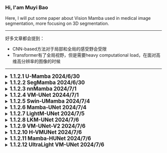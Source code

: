 ### Hi, I'am Muyi Bao

Here, I will put some paper about Vision Mamba used in medical image segmentation, more focusing on 3D segmentation.

---

好多文章都会提到：
- CNN-based方法对于局部和全局的感受野会受限
- Transformer有了全局视野，但是需要heavy computational load，在面对高维高分辨率的图像的时候

---

<details>        <!-------------------------------------------------------------------   1.1.2.1  U-Mamba   ---------------------------------------------------------------------------->
   <summary>
   <b style="font-size: larger;">1.1.2.1 U-Mamba 2024/6/30 </b>         
   </summary>   
    
   The Paper: [U-Mamba: Enhancing Long-range Dependency for Biomedical Image Segmentation](https://arxiv.org/pdf/2401.04722)

贡献：

- 整体架构使用的是U-Net的架构，应该是作为第一篇基于Mamba的U-net的分割模型，手快就是好
- 使用了nnUnet的架构，可以自动适应数据集
- Mamba block稍微改动了一下，如图Fig.1里面的样子
    - x = x + LeakyRelu(Conv(x))    [B,C,H,W,D] 
    - x = LayerNorm(Flatten(x))     [B,L,C], L = C * H * W
    - x = SiLU(linear(x)) * SSM(SiLU(1D Conv(Linear(x))))    [B,L,C]
    - x = Linear(x)    [B,L,C]
    - x = Reshape(x)    [B,C,H,W,D]
- decodder是CNN-based的
  

<img src="https://github.com/BaoBao0926/Paper_reading/blob/main/Image/1.Mamba/1.1%20VisionMamba/1.1.2%20Segmentation%20in%20medical%20image/U-Mamba.png" alt="Model" style="width: 600px; height: auto;"/>

使用的数据集：

    - MICCAI 2022 FLARE Challenge
    - MICCAI 2022 AMOS Challenge
    - MICCAI 2017 EndoVis Challenge
    - NuerIPS 2022 Cell Segmentation Challenge

   <br />

</details>

<details>    <!---------------------------------------------------------------------------------    1.1.2.2 SegMamba  --------------------------------------------------------- -->
   <summary>
   <b style="font-size: larger;">1.1.2.2 SegMamba 2024/6/30 </b>       
   </summary>   
    
   The Paper: [SegMamba: Long-range Sequential Modeling Mamba For 3D Medical Image Segmentation](https://arxiv.org/pdf/2401.13560)

贡献：

- 整体架构使用的是U-Net的架构
- 第一层是Stem Convolutional Network, kernal size of 7 * 7 * 7, padding of 3 * 3 * 3 and stride of 2 * 2 * 2。在文章第一段提到，有一些工作为了提取large range information form 高分辨率3D图像，在一开始就会使用特别大的卷积核来促进感受野
- Mamba block改成了TSMamba Block，如图Fig.2里面的样子，里面涉及了一些模块
    - input x is [C,D,H,W]
    - x = GSC(x) = x + Conv3d_333(Conv3d_333(x) * Conv3d_111(X)), 每一个卷积都代表着 Norm->Conv3D->Nonlinear
       - 这个GSC(gated spatial convolution)，门控空间卷积模块，理论上可以增强在ToM之前空间维度上的特征表示
    - x = x + LayerNorm(ToM(x))
        - ToM(x)为Mamba模块，其中有三个方向，如Fig.3b所示，forward，reverse和inter-wise，这个inter-wise代表的是竖着的
        - ToM(x) = Mamba(x_forward) + Mamba(x_reverse) + Mamba(z_inter-slice)
    - x = x + MLP(LayerNorm(x))
- decoder是CNN-based的
  

<img src="https://github.com/BaoBao0926/Paper_reading/blob/main/Image/1.Mamba/1.1%20VisionMamba/1.1.2%20Segmentation%20in%20medical%20image/SegMamba.png" alt="Model" style="width: 800px; height: auto;"/>

使用的数据集：

    - CRC-500: 文章自己提出的
    - BraTS2023 Dataset
    - AIIB2023 Dataset

   <br />

</details>


<details>    <!---------------------------------------------------------------------------------    1.1.2.3 nnMamba  --------------------------------------------------------- -->
   <summary>
   <b style="font-size: larger;">1.1.2.3 nnMamba 2024/7/1 </b>       
   </summary>   
    
   The Paper: [nnMamba: 3D Biomedical Image Segmentation, Classification and Landmark Detection with State Space Model](https://arxiv.org/pdf/2402.03526)

贡献：

- 这篇文章其实也算是一个通用骨架了，但是没有非常通用，对面classification和dense prediction的时候会有对应的修改
- 整体架构使用的是U-Net的架构
- Segmentation and Landmark Detection架构
   - StemConv->ResMamba->ResMamba->ResMamba->Double Conv->Double Conv->Double Conv
      - StemConv应该是大卷积核
      - Res-Mamba是 x = x + Relu(BN(Conv3 * 3 * 3(Relu(BN(Conv3 * 3 * 3(x)))))) + miccai(x)
      - miccai是这篇文章提出来的一个模块，实际上分为两个部分，MIC和CAI
         - MIC，Mamba in Convolution，这个模块通过Network-In-Network而启发的
            - 让ConvMIC(x) = Relu(BN(Conv1 * 1 * 1(x)))
            - x = ConvMIC(ConvMIC(x) + CAI(ConvMIC(x)))
         - CAI, Channel and Spatial with Siamese Input, 这个是被用于MIC里面的一个模块
            - 如图Fig.2e所示，就是一个四通道的SSM，有flip channel，flip length，flip channel&length和original
- Classification的架构：
   - 整体如Fig.2b所示，应该是每一个ResBlock的输出一起经过一个Average pooling, 然后得到的经过一个MICCAI，一个MLP，通过MLP进行预测 

  

<img src="https://github.com/BaoBao0926/Paper_reading/blob/main/Image/1.Mamba/1.1%20VisionMamba/1.1.2%20Segmentation%20in%20medical%20image/nnMamba.png" alt="Model" style="width: 800px; height: auto;"/>

   <br />

</details>


<details>    <!---------------------------------------------------------------------------------    1.1.2.4 VM-UNet  --------------------------------------------------------- -->
   <summary>
   <b style="font-size: larger;">1.1.2.4 VM-UNet 20244/7/1 </b>       
   </summary>   
    
   The Paper: [VM-Unet: Vision Mamba UNet for Medical Image Segmentation](https://arxiv.org/pdf/2402.03526)

贡献：

- 整体架构使用的是U-Net的架构,并且这是第一篇只采用的是纯SSM的结构，也就是decoder里面没有任何的卷积层，patch embeding用的4 * 4的patch size
- 这篇文章叫自己Vision Mamba，但实际上使用的是VMamba厘米那的模块VSS block，进行了一定的修改，如Fig.1
   - SSM采用的是VMamba里面的四个扫描方向，forward，reverse和竖着的forward和reverse
- 似乎对着Loss function进行了一定的探究在section3.3，但是好像不是很关键

<img src="https://github.com/BaoBao0926/Paper_reading/blob/main/Image/1.Mamba/1.1%20VisionMamba/1.1.2%20Segmentation%20in%20medical%20image/VM-Unet.png" alt="Model" style="width: 800px; height: auto;"/>

   <br />

</details>




<details>     <!---------------------------------------------------   1.1.2.5 Swin-UMamba   ---------------------------------------------------------------------->
   <summary>
   <b style="font-size: larger;">1.1.2.5 Swin-UMamba 2024/7/4 </b>         
   </summary>   
    
   The Paper, published in 2024.2.5: [Swin-UMamba: Mamba-based UNet with ImageNet-based pretraining](https://arxiv.org/pdf/2402.03302)

贡献：

- 整体架构使用的是U-Net的架构，想要模仿Swim-Transformer的做法(但是这里存在一些问题，我在下面提到了)
- encoder部分使用的是VMamba的VSS block，decoder使用了mamba-based和CNN-based两者
   - mamba-based decoder的计算量和参数量要明显少于CNN-based decoder。在面对AbdomenMRI数据集的时候:
      - parameter数量从CNN的60M降到了28M
      - FLOPs从69G降到了18.9G
   - 性能表现依赖于数据集
      - AbdomeMRT数据集，mamba-based decoder会更好
      - Endoscopy数据集和Microscopy数据集，CNN-based decoder会更好， 
- 使用了deep supervision的策略，[paper: Deeply-Supervised Nets](https://proceedings.mlr.press/v38/lee15a.pdf) 和可参考的[CSDN blog](https://blog.csdn.net/qq_40507857/article/details/121025445?ops_request_misc=&request_id=&biz_id=102&utm_term=deep-supervised%20net&utm_medium=distribute.pc_search_result.none-task-blog-2~all~sobaiduweb~default-0-121025445.142^v100^pc_search_result_base4&spm=1018.2226.3001.4187)。其实也就是在decoder的一些(该文章是3个)隐藏层中进行最终任务的分割，造成一些损失，从而加速训练
- 这篇文章称自己为第一篇探究了mamba-based model的关于预训练的性能提升。似乎是在之前的一些文章(CNN-based和Transformer-based)使用大分类数据集进行与训练可以提升性能，但是mamba-based model大多数还是从头开始训练(我猜也有训练变快了的原因),所以这篇文章探究了现在ImageNet上进行预训练，然后在进行分割任务。
   - ImageNet-based pretraining可以提升很多的性能，比如面对AbdomenMRI Dataset的时候，可以提升7%的性能

对于Swin这个点，我有一些想法。这篇文章其实想要模仿的是Swim-Transformer的结构，包括VM-UNet其实也有一点想要模仿的意思。但是对于Swin而言，我认为最重要的有两点：

- 第一点是Swin的w window，也就是我们要在一个widow里面进行自注意力，如果要用到mamba里面，那我们应该要对一个widow里面的patch进行ssm操作才对。才更加符合window这个概念，但是按照Swin-Transformer里面的参数，一个window有7 * 7个patch，49个patch对于Mamba来说可能有一点太短了(有可能，我也不确定，毕竟mamba号称可以处理百万序列）
- 第二个点是Swin的s shift，也就是为了量window之间有信息交互，所以要进行shift，那么这篇文章也就没有对这个进行处理
- 所以事实上，这篇文章只是模仿了Swin-Transoformer的patch merging而已，我认为没有使用到Swin里面的最核心的观念S和W。

<img src="https://github.com/BaoBao0926/Paper_reading/blob/main/Image/1.Mamba/1.1%20VisionMamba/1.1.2%20Segmentation%20in%20medical%20image/Swin-UMamba.png" alt="Model" style="width: 600px; height: auto;"/>

使用的数据集：

    - AdbomenMRI, MICCAI 2022 AMOS Challenge
    - Endoscopy, MICCAI 2017 EndoVis Challenge
    - Microscopy, NuerIPS 2022 Cell Segmentation Challenge

   <br />

</details>


<details>     <!---------------------------------------------------   1.1.2.6 Mamba-UNet   ---------------------------------------------------------------------->
   <summary>
   <b style="font-size: larger;">1.1.2.6 Mamba-UNet 2024/7/4 </b>         
   </summary>   
    
   The Paper, published in 2024.2.7: [Mamba-UNet: UNet-Like Pure Visual Mamba for Medical Image Segmentation](https://arxiv.org/pdf/2402.05079)

没有什么创新，没有太多价值

贡献：

- 整体架构使用的是U-Net的架构,下采样用的patch merging，纯Mamba block，没有用到卷积
- encoder和decoder都使用的是VMamba的VSS block
- 和前面文章比起来，这篇工作没有太多创新，就是把VMamba拿过来直接用，前面的文章好歹还会改一点mamba block之列的
  

<img src="https://github.com/BaoBao0926/Paper_reading/blob/main/Image/1.Mamba/1.1%20VisionMamba/1.1.2%20Segmentation%20in%20medical%20image/Mamba-UNet.png" alt="Model" style="width: 600px; height: auto;"/>

使用的数据集：

    - ACDC MRI cardica segmentation dataset, Automated Cardiac Diagnosis Challenge
    
    - Synpse multi-organ segmentation Challenge, MICCAI 2015 Multi-Atlas Abdomen Labeling Challenge
    

   <br />

</details>



<details>     <!---------------------------------------------------   1.1.2.7 LightM-UNet   ---------------------------------------------------------------------->
   <summary>
   <b style="font-size: larger;">1.1.2.7 LightM-UNet 2024/7/5 </b>         
   </summary>   
    
   The Paper, published in 2024.3.8: [LightM-UNet: Mamba Assists in Lightweight UNet for Medical Image Segmentation](https://arxiv.org/pdf/2403.05246)

贡献：

- 这篇文章相当于第一篇进行Mamba-based分割任务的参数优化的文章，压缩的相当狠，从U-Mamba的173M压缩到了1.87M，并且性能还有一点提升
- 整体架构使用的是U-Net的架构,下采样用的Max Pooling，纯Mamba block(有一点 点积DWConv)，为了节约参数，decoder部分没有正儿八经的模块，只用了一个点积而已
  - Encoder部分：DWConv->Encoder Block->Encoder Block->Encoder Block->Bottleneck Block
     - Encoder Block: 对于第l个encoder，先经过l个RVM Layer，最后一个RVM Layer会增加channel数量，然后经过一个max-pooling，降低resolution
     - RVM Layer(x) = Projection(LayerNorm(Scale*x + VSS(LayerNorm(x))))
     - VSS为Vision Mamb的block，forward和backword的那个
  - Decoder部分，很多个Decoder Block堆叠，每一个Block都是固定的
     - Decoder(x) = Interpolation(relu(Scale*x + DWConv(x))), Interpolation为bilinear interpolation， x为上一层的输出和残差连接的输出之和

想法：

考虑到前面的Swin-UMamba里面提到的，使用Mamba作为decoder可以减少大量的参数而言，如果直接把decoder的复杂卷积全部抛弃，事实上确实有希望让参数变的非常少非常少，并且把下采样换成了maxpooling，感觉有点奇怪，但是好像也可以说的过去。但是让我很惊讶的是，性能还有有一定的提升，这是和U-Mamba比较的。

使用的数据集：

    - LiTs dataset， 3D CT image
    - Montogomery&Shenzhen dataset, 2D X-ray images

<img src="https://github.com/BaoBao0926/Paper_reading/blob/main/Image/1.Mamba/1.1%20VisionMamba/1.1.2%20Segmentation%20in%20medical%20image/LightM-UNet.png" alt="Model" style="width: 600px; height: auto;"/>


    

   <br />

</details>



<details>     <!---------------------------------------------------   1.1.2.8 LKM-UNet   ---------------------------------------------------------------------->
   <summary>
   <b style="font-size: larger;">1.1.2.8 LKM-UNet 2024/7/6 </b>         
   </summary>   
    
   The Paper, published in 2024.3.12: [Large Window-based Mamba UNet for Medical Image Segmentation: Beyond Convolution and Self-attention](https://arxiv.org/pdf/2403.07332)

   The official repository: [here](https://github.com/wjh892521292/LKM-UNet)

贡献：

- 这篇文章对于mamba的输入而言做了修改，第一个(PiM)是在一个winodw里面的所有像素的ssm，第二个(PaM)是对着这个widow进行pooling，然后对着pooling之后的所有window进行ssm。前者实现local scope pixel之间的信息交互，避免遗忘了邻近区域内部的信息，后者实现long-range dependency modeling and global patch interaction
- 整体架构使用的是U-Net的架构,下采样用的没说，decoder为卷积，使用的是Vim里面的双向
  - Encoder部分：先一个Depth-wise Conv,然后就是四层LM Block(由一个PiM和一个PaM组成)
     - PiM为pixel-level SSM: 把input image划分为window，在一个window内部，对着所有的像素进行mamba操作
        - 从文章的消融实验来看，如果这个window的size变大，性能反而提升
     - PaM为patch-level SSM：把经过PiM的输出进行一次pooling(没有说什么pooling)，然后一个window就相当于一个token了，对着所有的window进行mamba操作，最后来一个Unpooling
     - PiM的输出和PaM的输出通过残差相加
  - Decoder部分，就是卷积的输出，类似于ViT那种的，也没有详细介绍


使用的数据集：

    - Adbomen CT, MICCAI 2022 FLARE Challenge
    - Adbomen MR, MICCAI 2022 AMOS Challenge
    
<img src="https://github.com/BaoBao0926/Paper_reading/blob/main/Image/1.Mamba/1.1%20VisionMamba/1.1.2%20Segmentation%20in%20medical%20image/LKM-UNet.png" alt="Model" style="width: 600px; height: auto;"/>


   <br />

</details>







<details>     <!---------------------------------------------------   1.1.2.9 VM-UNet-V2   ---------------------------------------------------------------------->
   <summary>
   <b style="font-size: larger;">1.1.2.9 VM-UNet-V2 2024/7/6 </b>         
   </summary>   
    
   The Paper, published in 2024.3.12: [VM-UNET-V2: Rethinking Vision Mamba UNet for Medical Image Segmentation](https://arxiv.org/pdf/2403.09157)

   The official repository: [here](https://github.com/nobodyplayer1/VM-UNetV2)
   

贡献：

- 这篇文章对于Encoder和Decoder之间的skip connection做了修改
- 这篇文章应该是参考的了这篇文章 【U-net v2:Rethinking the skip connections of u-net for medical image segmentation】，因为名字都差不多，而且文中提到了这篇文章，结构也差不多。从这篇文章参考资料, 里面用到了这篇文章【Cbam:Convolutional block attention module】的内容，不是VM-UNet-v1的作者写的。
   - [UNet-v2 CSDN Blog](https://blog.csdn.net/qq_29788741/article/details/134796090?ops_request_misc=%257B%2522request%255Fid%2522%253A%2522172024792516800182168790%2522%252C%2522scm%2522%253A%252220140713.130102334..%2522%257D&request_id=172024792516800182168790&biz_id=0&utm_medium=distribute.pc_search_result.none-task-blog-2~all~sobaiduend~default-1-134796090-null-null.142^v100^pc_search_result_base4&utm_term=Unet-v2&spm=1018.2226.3001.4187): 从Unet-v2来看，就是对于skip connection进行了一些处理,使用到了CBAM里面的attention module(不是transformer的自注意力机制)，让每一个stage输出的特征图进行进行注意计算，然后使用dowsample让特征图大小一样，最后使用Hadamard product(这个就是矩阵中对应位置的元素相乘,参考[CSDN Blog](https://blog.csdn.net/qq_42363032/article/details/122538639?ops_request_misc=%257B%2522request%255Fid%2522%253A%2522172024489316800227419590%2522%252C%2522scm%2522%253A%252220140713.130102334..%2522%257D&request_id=172024489316800227419590&biz_id=0&utm_medium=distribute.pc_search_result.none-task-blog-2~all~top_click~default-1-122538639-null-null.142^v100^pc_search_result_base4&utm_term=Hadamard%20product&spm=1018.2226.3001.4187))，把所有处理之后的特征图相乘。
   - [CBAM CSDN Blog](https://blog.csdn.net/m0_45447650/article/details/123983483?ops_request_misc=%257B%2522request%255Fid%2522%253A%2522172024715916800184118767%2522%252C%2522scm%2522%253A%252220140713.130102334..%2522%257D&request_id=172024715916800184118767&biz_id=0&utm_medium=distribute.pc_search_result.none-task-blog-2~all~top_positive~default-1-123983483-null-null.142^v100^pc_search_result_base4&utm_term=Cbam&spm=1018.2226.3001.4187): 就是结合了通道和空间注意力机制模块
      - CAM channel attention module，通道维度不变，压缩空间维度，也就是C * H * W -> C * 1 * 1, 这代表了对于每一个channel的注意力。CAM(x) = activation(MLP(AvgPool(x)) + MLP(MaxPool(x)))
      - SAM spatial attention module, 空间维度不变，压缩通道位数，也就是C * H * W -> 1 * H * W, 这代表了对于目标的位置信息的关注, SAM(x) = activation(f([AvgPool(x); MaxPool(x)]))。
         - f代表7 * 7的卷积，实验表明7 * 7的比3 * 3的好，
         - 中间的操作是把avgpool和maxpool的输出拼接到一起
      - CBAM为CAM和SAM的结合，对于并行还是串行都有实验，结果是先通道再空间会好一点
- 整体架构使用的是U-Net的架构,下采样用的patch merging，decoder为卷积，使用的是Vim里面的双向
  - Encoder部分：先一个Depth-wise Conv,然后就是四层LM Block(由一个PiM和一个PaM组成)
  - 连接的部分，SDI模块，从图来看，先行过CBAM里面的注意力机制的修改，这样feature map的大小是不变的，然后通过下采样，变成最小的那个feature map的大小，然后使用Hadamard prodct得到输出，大小为最小的feature map的大小
  - Decoder部分，就是卷积的输出也没有详细介绍
     - 使用了deep surpervision，对于最后两个stage进行
     - fusion block说的有点模糊不清楚，因为SDI模块看起来输出的每次都是最小的feature map的大小，所以这样每一次的fusion block都是与最小的feature map大小进行的，所以感觉有点奇怪，可能具体要看代码才行。


使用的数据集：

    - ISIC17, ISIC18, CVC-300, CVC-ClinkcDB, Kvasir, CVC-ColonDB and ETIS-LaribPolypDB
    
    
<img src="https://github.com/BaoBao0926/Paper_reading/blob/main/Image/1.Mamba/1.1%20VisionMamba/1.1.2%20Segmentation%20in%20medical%20image/VM-UNet-V2.png" alt="Model" style="width: 1100px; height: auto;"/>


   <br />

</details>



<details>     <!---------------------------------------------------   1.1.2.10 H-VMUNet   ---------------------------------------------------------------------->
   <summary>
   <b style="font-size: larger;">1.1.2.10 H-VMUNet 2024/7/6 </b>         
   </summary>   
    
   The Paper, published in 2024.3.20: [H-vmunet: High-order Vision Mamba UNet for Medical Image Segmentation](https://arxiv.org/pdf/2403.13642)

   The official repository: [here](https://github.com/wurenkai/H-vmunet)
   

贡献：

- 这篇文章对于整个Mamba Block进行了修改(不是SSM)，是参考这篇工作【HorNet: Efficient High-Order Spatial Interactions with Recursive Gated Convolutions】修改的。其次对于skip connection part也进行了修改。
- [【CSDN Blog for HorNet: Efficient High-Order Spatial Interactions with Recursive Gated Convolutions】](https://blog.csdn.net/gaopursuit/article/details/126711612?ops_request_misc=%257B%2522request%255Fid%2522%253A%2522172025984816800225580120%2522%252C%2522scm%2522%253A%252220140713.130102334..%2522%257D&request_id=172025984816800225580120&biz_id=0&utm_medium=distribute.pc_search_result.none-task-blog-2~all~sobaiduend~default-1-126711612-null-null.142^v100^pc_search_result_base4&utm_term=Efficient%20high-order%20spatial%20interactions%20with%20recursive%20gated%20convolutions&spm=1018.2226.3001.4187):  大概意思就是，这篇文章的作者认为Transformer取得成功的主要原因是因为dot-product self-attention可以实现高境界特征交互(high-order spatial interatction)，与Fig.3c类似，作者通过门控和循环实现了基于卷积的高阶空间交互建模。
- 整体架构使用的是U-Net的架构,下采样用的卷积，encoder用了两个卷积层和四个H-VSS block，decoder也是H-VSS Block和两个卷积，SSM没有改动，使用的是VMamba里面的四方向，中间的skip connection part也进行了一些修改
  - Encoder部分：一共六层，前两层为卷积层，kernel size为3，后四层为H-VSS block层，并紧跟一个卷积层(我认为是用于下采样)
  - 连接的部分，与VM-UNet-v2类似，其实也是SAB spatial attention bridge和cab channel attention module，也就是注意力机制，这里图里面显示shared表示参数共享，是因为SAB里面由卷积 CAB里面由FC，这些参数是共享的
     - SAB(x) = x + x * Conv2d(k=7)([MaxPool(x); AvgPool(x)])
     - CAB(x) = x + x * Sigmoid(FC(GAP(x)))
  - Decoder部分: 与Encoder对称，由两层卷积和四层H-VSS Block层
- H-VSS Block构成
   - 首先，mamba用的是VMamba的四方向，架构用的是HorNet里面的架构，里面的Mul是Hadamard product operation
   - 主要想法就是，在一个block中，重复的不断进行N次ssm(N即为n-order的n),并且维度从小的不断变大，从而实现高层次到低层次的计算
   - 如Fig.3b的H3-SS2D所示，先通过一个映射层把维度扩展到2C，然后第一个用C/4，第二个用C/2，第三个用C维度，这样进行的
      - 有点不清楚的是，每一次维度的扩展只可能发生在SS2D里面，所以只有可能是Fig.1a里面的SSM里面的MLP进行扩维度
   - H-SS2D里面用到的Local-SS2D是一个卷积和ssm的结合，会维持维度不变

使用的数据集：

    - ISIC17, international skin imaging collaboration
    - Spleen dataset, sourced from Memorial Sloan Kettering Cancer Cente
    - Polyp dataset, MICCAI 2015 automated polyp detection subtask
    
    
<img src="https://github.com/BaoBao0926/Paper_reading/blob/main/Image/1.Mamba/1.1%20VisionMamba/1.1.2%20Segmentation%20in%20medical%20image/H-VMUnet.png" alt="Model" style="width: 1100px; height: auto;"/>


   <br />

</details>

<details>     <!---------------------------------------------------   1.1.2.11 Mamba-HUNet   ---------------------------------------------------------------------->
   <summary>
   <b style="font-size: larger;">1.1.2.11 Mamba-HUNet 2024/7/6 </b>         
   </summary>   
    
   The Paper, published in 2024.3.26: [Integrating Mamba Sequence Model and Hierarchical Upsampling Network for Accurate Semantic Segmentation of Multiple Sclerosis Legion](https://arxiv.org/pdf/2403.17432)

   The official repository: None
   
贡献：

- 看完前面的文章，这篇文章其实没有什么创新点，如果可以早三个月发，那还有点新意
- 唯一一个，而且也不是很重要的是，他们做了一个轻量级的模型，和一个网站，可以快速识别
- 纯Mamba结构，没有说下采样用的什么，有Patch embedding, 这也是Mamba-HUNet里面的H 代表hierarchy，也就是有层次的原因。
  

<img src="https://github.com/BaoBao0926/Paper_reading/blob/main/Image/1.Mamba/1.1%20VisionMamba/1.1.2%20Segmentation%20in%20medical%20image/Mamba-HUNet.png" alt="Model" style="width: 1100px; height: auto;"/>


   <br />

</details>





<details>     <!---------------------------------------------------   1.1.2.12 UltraLight VM-UNet   ---------------------------------------------------------------------->
   <summary>
   <b style="font-size: larger;">1.1.2.12 UltraLight VM-UNet 2024/7/6 </b>         
   </summary>   
    
   The Paper, published in 2024.3.29: [UltraLight VM-UNet:Parallel Vision Mamba Significantly Reduces Parameters for Skin Lesion Segmentation](https://arxiv.org/pdf/2403.20035)

   The official repository: [Here](https://github.com/wurenkai/UltraLight-VM-UNet)
   
贡献：

- 这篇文章做的最大贡献是模型轻量化，和前面看过的Light Mamba比起来，少了87%，只有0.049M的参数量和0.06GFLOPs，提出的PVM Layer是一个即插即用的模块，非常棒
- 整体架构使用的是U-Net的架构, 似乎没有下采样，Encoder用了3层ConV Block，然后三层PVM Layer，Decoder是对称的也是三层卷积，三层PVM Layer，中间的skip connection和前面看过的H-VMamba一样，使用的是SAB和CAB(spatical attention bridge和chanel attention bridge)
  - Encoder部分：一共六层，前3层为卷积层，kernel size为没有提，后3层为PVM Layer
  - 连接的部分，与H-VMamba一样子的，由共享参数的SAB和CAB组成
     - SAB(x) = x + x * Conv2d(k=7)([MaxPool(x); AvgPool(x)])
     - CAB(x) = x + x * Sigmoid(FC(GAP(x)))
  - Decoder部分: 与Encoder对称，由3层卷积和3层PVM Layer
- PVM Layer构成
   - 最核心想法如Fig.3所示，我们把channel划分成四份，对着每一份进行一个mamba的操作，这样可以节约非常多的参数，最后在拼到一起
   - 有一个Fig.4，我没有放到这里来，如果对着C channel数量的直接进行mamba，需要x个parameter，那么对着C/2进行两次mamba，只需要2*0.251(两个C/2是分开的mamba)，对着4 * C/4只需要0.063 * 4个参数。
   - 整体看起来非常简单，并且参数非常少，而且效果还不错，虽然不都是最好的，ISIC2017 DSC SE是最好的，PH^2全都是最好的，ISIC2018在DSC和ACC上是最好的
  
使用的数据集：

    - ISIC2017
    - ISIC2018
    - PH^2，这是个什么external validation，不太理解什么意思


<img src="https://github.com/BaoBao0926/Paper_reading/blob/main/Image/1.Mamba/1.1%20VisionMamba/1.1.2%20Segmentation%20in%20medical%20image/UltraLight%20VM-UNet.png" alt="Model" style="width: 1100px; height: auto;"/>


   <br />

</details>












